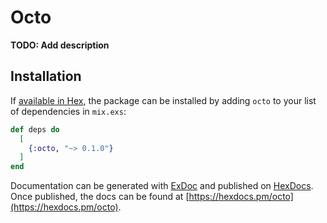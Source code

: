 # Octo

**TODO: Add description**

## Installation

If [available in Hex](https://hex.pm/docs/publish), the package can be installed
by adding `octo` to your list of dependencies in `mix.exs`:

```elixir
def deps do
  [
    {:octo, "~> 0.1.0"}
  ]
end
```

Documentation can be generated with [ExDoc](https://github.com/elixir-lang/ex_doc)
and published on [HexDocs](https://hexdocs.pm). Once published, the docs can
be found at [https://hexdocs.pm/octo](https://hexdocs.pm/octo).

